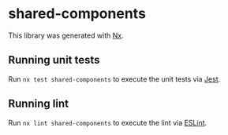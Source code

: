 # shared-components

This library was generated with [Nx](https://nx.dev).

## Running unit tests

Run `nx test shared-components` to execute the unit tests via [Jest](https://jestjs.io).

## Running lint

Run `nx lint shared-components` to execute the lint via [ESLint](https://eslint.org/).

